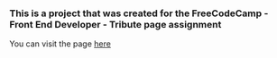 ### This is a project that was created for the  FreeCodeCamp - Front End Developer - Tribute page assignment


You can visit the page <a href="http://vishwahm.com/kuvempu/" target="_blank">here</a>

